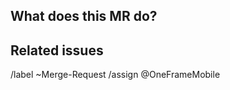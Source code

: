 ## What does this MR do?

<!-- Briefly describe what this MR is about -->

## Related issues

<!-- Link related issues below. -->


/label ~Merge-Request
/assign @OneFrameMobile